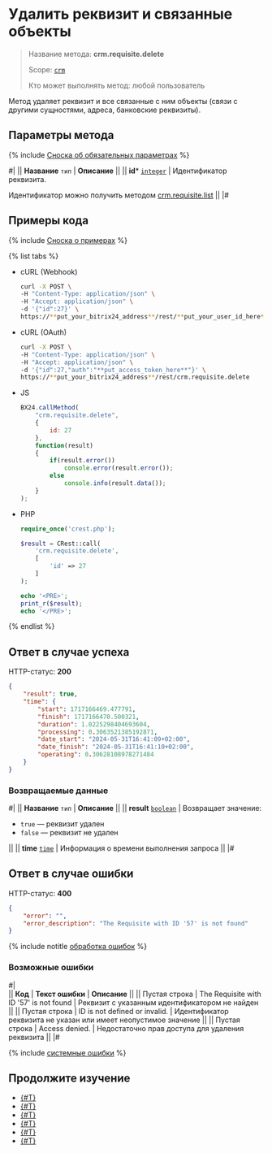# Удалить реквизит и связанные объекты

> Название метода: **crm.requisite.delete**
>
> Scope: [`crm`](../../../scopes/permissions.md)
>
> Кто может выполнять метод: любой пользователь

Метод удаляет реквизит и все связанные с ним объекты (связи с другими сущностями, адреса, банковские реквизиты).

## Параметры метода

{% include [Сноска об обязательных параметрах](../../../../_includes/required.md) %}

#|
|| **Название**
`тип` | **Описание** ||
|| **id***
[`integer`](../../../data-types.md) | Идентификатор реквизита. 

Идентификатор можно получить методом [crm.requisite.list](./crm-requisite-list.md) ||
|#

## Примеры кода

{% include [Сноска о примерах](../../../../_includes/examples.md) %}

{% list tabs %}

- cURL (Webhook)

    ```bash
    curl -X POST \
    -H "Content-Type: application/json" \
    -H "Accept: application/json" \
    -d '{"id":27}' \
    https://**put_your_bitrix24_address**/rest/**put_your_user_id_here**/**put_your_webhook_here**/crm.requisite.delete
    ```

- cURL (OAuth)

    ```bash
    curl -X POST \
    -H "Content-Type: application/json" \
    -H "Accept: application/json" \
    -d '{"id":27,"auth":"**put_access_token_here**"}' \
    https://**put_your_bitrix24_address**/rest/crm.requisite.delete
    ```

- JS

    ```js
    BX24.callMethod(
        "crm.requisite.delete",
        {
            id: 27
        },
        function(result)
        {
            if(result.error())
                console.error(result.error());
            else
                console.info(result.data());
        }
    );
    ```

- PHP

    ```php
    require_once('crest.php');

    $result = CRest::call(
        'crm.requisite.delete',
        [
            'id' => 27
        ]
    );

    echo '<PRE>';
    print_r($result);
    echo '</PRE>';
    ```

{% endlist %}

## Ответ в случае успеха

HTTP-статус: **200**

```json
{
    "result": true,
    "time": {
        "start": 1717166469.477791,
        "finish": 1717166470.500321,
        "duration": 1.0225298404693604,
        "processing": 0.3063521385192871,
        "date_start": "2024-05-31T16:41:09+02:00",
        "date_finish": "2024-05-31T16:41:10+02:00",
        "operating": 0.30628108978271484
    }
}
```

### Возвращаемые данные

#|
|| **Название**
`тип` | **Описание** ||
|| **result**
[`boolean`](../../../data-types.md) | Возвращает значение:

- `true` — реквизит удален
- `false` — реквизит не удален

||
|| **time**
[`time`](../../../data-types.md) | Информация о времени выполнения запроса ||
|#

## Ответ в случае ошибки

HTTP-статус: **400**

```json
{
    "error": "",
    "error_description": "The Requisite with ID '57' is not found"
}
```

{% include notitle [обработка ошибок](../../../../_includes/error-info.md) %}

### Возможные ошибки

#|  
|| **Код** | **Текст ошибки** | **Описание** ||
|| Пустая строка | The Requisite with ID '57' is not found | Реквизит с указанным идентификатором не найден ||
|| Пустая строка | ID is not defined or invalid. | Идентификатор реквизита не указан или имеет неопустимое значение ||
|| Пустая строка | Access denied. | Недостаточно прав доступа для удаления реквизита ||
|#

{% include [системные ошибки](../../../../_includes/system-errors.md) %}

## Продолжите изучение

- [{#T}](./index.md)
- [{#T}](./crm-requisite-add.md)
- [{#T}](./crm-requisite-update.md)
- [{#T}](./crm-requisite-get.md)
- [{#T}](./crm-requisite-list.md)
- [{#T}](./crm-requisite-fields.md)


